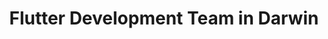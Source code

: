 ---
title: Flutter Development Team in Darwin
permalink: /landings/locations/darwin/developer/flutter
technology: Flutter
location: Darwin
---